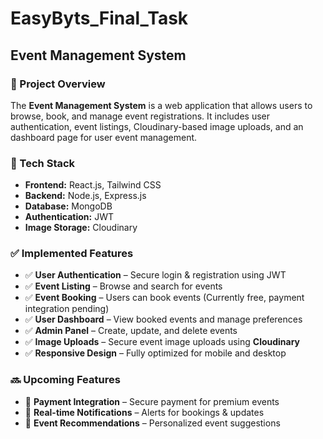 # EasyByts_Final_Task  
## Event Management System  

### 📌 Project Overview  
The **Event Management System** is a web application that allows users to browse, book, and manage event registrations. It includes user authentication, event listings, Cloudinary-based image uploads, and an dashboard page  for user  event management.  

### 🚀 Tech Stack  
- **Frontend:** React.js, Tailwind CSS  
- **Backend:** Node.js, Express.js  
- **Database:** MongoDB  
- **Authentication:** JWT  
- **Image Storage:** Cloudinary  

### ✅ Implemented Features  
- ✅ **User Authentication** – Secure login & registration using JWT  
- ✅ **Event Listing** – Browse and search for events  
- ✅ **Event Booking** – Users can book events (Currently free, payment integration pending)  
- ✅ **User Dashboard** – View booked events and manage preferences  
- ✅ **Admin Panel** – Create, update, and delete events  
- ✅ **Image Uploads** – Secure event image uploads using **Cloudinary**  
- ✅ **Responsive Design** – Fully optimized for mobile and desktop  

### 🔜 Upcoming Features  
- 🚀 **Payment Integration** – Secure payment for premium events  
- 🚀 **Real-time Notifications** – Alerts for bookings & updates  
- 🚀 **Event Recommendations** – Personalized event suggestions  

